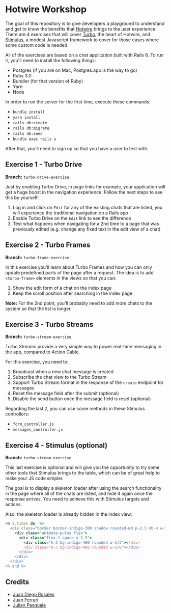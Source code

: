 # Hotwire Workshop

The goal of this repository is to give developers a playground to understand and get to know the benefits that [Hotwire](https://hotwired.dev/) brings to the user experience. There are 4 exercises that will cover [Turbo](https://turbo.hotwired.dev/), the heart of Hotwire, and [Stimulus](https://stimulus.hotwired.dev/), a modest Javascript framework to cover for those cases where some custom code is needed.

All of the exercises are based on a chat application built with Rails 6. To run it, you'll need to install the following things:

- Postgres (if you are on Mac, Postgres.app is the way to go)
- Ruby 3.0
- Bundler (for that version of Ruby)
- Yarn
- Node

In order to run the server for the first time, execute these commands:

- `bundle install`
- `yarn install`
- `rails db:create`
- `rails db:migrate`
- `rails db:seed`
- `bundle exec rails s`

After that, you'll need to sign up so that you have a user to test with.

## Exercise 1 - Turbo Drive

**Branch:** `turbo-drive-exercise`

Just by enabling Turbo Drive, in page links for example, your application will get a huge boost in the navigation experience. Follow the next steps to see this by yourself:

1. Log in and click on `Edit` for any of the existing chats that are listed, you will experience the traditional navigation on a Rails app
2. Enable Turbo Drive on the `Edit` link to see the difference
3. Test what happens when navigating for a 2nd time to a page that was previously edited (e.g. change any fixed text in the edit view of a chat)

## Exercise 2 - Turbo Frames

**Branch:** `turbo-frame-exercise`

In this exercise you'll learn about Turbo Frames and how you can only update predefined parts of the page after a request. The idea is to add `<turbo-frame>` elements in the views so that you can:

1. Show the edit form of a chat on the index page
2. Keep the scroll position after searching in the index page

**Note:** For the 2nd point, you'll probably need to add more chats to the system so that the list is longer.

## Exercise 3 - Turbo Streams

**Branch:** `turbo-stream-exercise`

Turbo Streams provide a very simple way to power real-time messaging in the app, compared to Action Cable.

For this exercise, you need to:

1. Broadcast when a new chat message is created
2. Subscribe the chat view to the Turbo Stream
3. Support Turbo Stream format in the response of the `create` endpoint for messages
4. Reset the message field after the submit (optional)
5. Disable the send button once the message field is reset (optional)

Regarding the last 2, you can use some methods in these Stimulus controllers:

- `form_controller.js`
- `messages_controller.js`

## Exercise 4 - Stimulus (optional)

**Branch:** `turbo-stream-exercise`

This last exercise is optional and will give you the opportunity to try some other tools that Stimulus brings to the table, which can be of great help to make your JS code simpler.

The goal is to display a skeleton loader after using the search functionality in the page where all of the chats are listed, and hide it again once the response arrives. You need to achieve this with Stimulus targets and actions.

Also, the skeleton loader is already hidden in the index view:

```ruby
<% 2.times do  %>
  <div class="border border-indigo-300 shadow rounded-md p-2.5 mb-4 w-full mx-auto hidden">
    <div class="animate-pulse flex">
      <div class="flex-1 space-y-2.5">
        <div class="h-3 bg-indigo-400 rounded w-1/2"></div>
        <div class="h-3 bg-indigo-400 rounded w-5/6"></div>
      </div>
    </div>
  </div>
<% end %>
```

## Credits

- [Juan Diego Rosales](https://github.com/jdrosales17)
- [Juan Ferrari](https://github.com/JuannFerrari)
- [Julian Pasquale](https://github.com/JulianPasquale)
